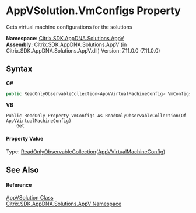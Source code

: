 # AppVSolution.VmConfigs Property 
 

Gets virtual machine configurations for the solutions

**Namespace:**&nbsp;<a href="a638ea88-d709-bd82-5735-d58961438ce5">Citrix.SDK.AppDNA.Solutions.AppV</a><br />**Assembly:**&nbsp;Citrix.SDK.AppDNA.Solutions.AppV (in Citrix.SDK.AppDNA.Solutions.AppV.dll) Version: 7.11.0.0 (7.11.0.0)

## Syntax

**C#**
```csharp
public ReadOnlyObservableCollection<AppVVirtualMachineConfig> VmConfigs { get; }
```

**VB**
```vbnet
Public ReadOnly Property VmConfigs As ReadOnlyObservableCollection(Of AppVVirtualMachineConfig)
	Get
```


#### Property Value
Type: <a href="http://msdn2.microsoft.com/en-us/library/ms668620" target="_blank">ReadOnlyObservableCollection</a>(<a href="9cd60ac7-2743-04e8-4529-aa98afc88a94">AppVVirtualMachineConfig</a>)

## See Also


#### Reference
<a href="d8488114-88aa-585b-c24c-ca05f94c160f">AppVSolution Class</a><br /><a href="a638ea88-d709-bd82-5735-d58961438ce5">Citrix.SDK.AppDNA.Solutions.AppV Namespace</a><br />
